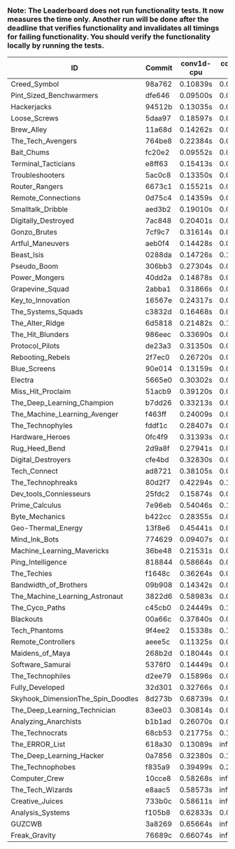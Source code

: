### Note: The Leaderboard does not run functionality tests. It now measures the time only. Another run will be done after the deadline that verifies functionality and invalidates all timings for failing functionality. You should verify the functionality locally by running the tests.

|ID|Commit|conv1d-cpu|conv1d-gpu|DWSPConv2D-gpu|gemm-gpu|avg|
|-|-|-|-|-|-|-|
|Creed_Symbol|98a762|0.10839s|0.05541s|3.75997s|2.42463s|1.58710s|
|Pint_Sized_Benchwarmers|dfe646|0.09500s|0.06259s|3.79532s|2.45510s|1.60200s|
|Hackerjacks|94512b|0.13035s|0.07400s|3.82400s|2.47288s|1.62531s|
|Loose_Screws|5daa97|0.18597s|0.07682s|3.81095s|2.43876s|1.62812s|
|Brew_Alley|11a68d|0.14262s|0.05666s|3.81472s|2.50826s|1.63056s|
|The_Tech_Avengers|764be8|0.22384s|0.07267s|3.79363s|2.44377s|1.63348s|
|Bait_Chums|fc20e2|0.09552s|0.07124s|3.77710s|2.61442s|1.63957s|
|Terminal_Tacticians|e8ff63|0.15413s|0.07912s|3.80970s|2.51988s|1.64071s|
|Troubleshooters|5ac0c8|0.13350s|0.07787s|3.88907s|2.47346s|1.64347s|
|Router_Rangers|6673c1|0.15521s|0.08268s|3.82511s|2.51999s|1.64575s|
|Remote_Connections|0d75c4|0.14359s|0.05751s|3.87431s|2.51046s|1.64647s|
|Smalltalk_Dribble|aed3b2|0.19010s|0.07819s|3.78059s|2.53865s|1.64688s|
|Digitally_Destroyed|7ac848|0.20401s|0.07688s|3.81309s|2.51137s|1.65134s|
|Gonzo_Brutes|7cf9c7|0.31614s|0.05672s|3.76658s|2.46687s|1.65158s|
|Artful_Maneuvers|aeb0f4|0.14428s|0.08838s|3.83611s|2.55031s|1.65477s|
|Beast_Isis|0288da|0.14726s|0.11158s|3.89296s|2.48035s|1.65804s|
|Pseudo_Boom|306bb3|0.27304s|0.06852s|3.79076s|2.50220s|1.65863s|
|Power_Mongers|40dd2a|0.14878s|0.06147s|3.89886s|2.52898s|1.65952s|
|Grapevine_Squad|2abba1|0.31866s|0.07826s|3.83187s|2.41062s|1.65985s|
|Key_to_Innovation|16567e|0.24317s|0.05666s|3.85137s|2.48890s|1.66002s|
|The_Systems_Squads|c3832d|0.16468s|0.05961s|3.90837s|2.54138s|1.66851s|
|The_Alter_Ridge|6d5818|0.21482s|0.11620s|3.83343s|2.51853s|1.67074s|
|The_Hit_Blunders|986eec|0.33690s|0.07320s|3.79398s|2.49786s|1.67549s|
|Protocol_Pilots|de23a3|0.31350s|0.08250s|3.81697s|2.49062s|1.67590s|
|Rebooting_Rebels|2f7ec0|0.26720s|0.07731s|3.78131s|2.58014s|1.67649s|
|Blue_Screens|90e014|0.13159s|0.08357s|3.84030s|2.65287s|1.67708s|
|Electra|5665e0|0.30302s|0.07795s|3.83422s|2.50991s|1.68127s|
|Miss_Hit_Proclaim|51acb9|0.39120s|0.08213s|3.82421s|2.43950s|1.68426s|
|The_Deep_Learning_Champion|b7dd26|0.33213s|0.08742s|3.81619s|2.51513s|1.68772s|
|The_Machine_Learning_Avenger|f463ff|0.24009s|0.08009s|3.85444s|2.57631s|1.68773s|
|The_Technophyles|fddf1c|0.28407s|0.05402s|3.91990s|2.50210s|1.69002s|
|Hardware_Heroes|0fc4f9|0.31393s|0.08987s|3.88238s|2.51707s|1.70081s|
|Rug_Heed_Bend|2d9a8f|0.27941s|0.06568s|3.75614s|2.70281s|1.70101s|
|Digital_Destroyers|cfe4bd|0.32830s|0.07657s|3.80019s|2.61055s|1.70390s|
|Tech_Connect|ad8721|0.38105s|0.08498s|3.78974s|2.62815s|1.72098s|
|The_Technophreaks|80d2f7|0.42294s|0.16592s|3.81854s|2.48473s|1.72303s|
|Dev_tools_Conniesseurs|25fdc2|0.15874s|0.06145s|4.08121s|2.62828s|1.73242s|
|Prime_Calculus|7e96eb|0.54046s|0.10024s|3.80546s|2.49577s|1.73548s|
|Byte_Mechanics|b422cc|0.28355s|0.07068s|3.79338s|2.79886s|1.73662s|
|Geo-Thermal_Energy|13f8e6|0.45441s|0.09157s|3.86461s|2.54014s|1.73768s|
|Mind_Ink_Bots|774629|0.09407s|0.08426s|4.12710s|2.67237s|1.74445s|
|Machine_Learning_Mavericks|36be48|0.21531s|0.09138s|3.84199s|2.83296s|1.74541s|
|Ping_Intelligence|818844|0.58664s|0.07024s|3.80761s|2.53570s|1.75005s|
|The_Techies|f1648c|0.36264s|0.09944s|3.82188s|2.76297s|1.76173s|
|Bandwidth_of_Brothers|09b908|0.14342s|0.09355s|4.13842s|2.72701s|1.77560s|
|The_Machine_Learning_Astronaut|3822d6|0.58983s|0.09466s|3.85265s|2.59681s|1.78349s|
|The_Cyco_Paths|c45cb0|0.24449s|0.10307s|4.12782s|2.67592s|1.78783s|
|Blackouts|00a66c|0.37840s|0.07947s|3.88240s|2.81337s|1.78841s|
|Tech_Phantoms|9f4ee2|0.15338s|0.10905s|4.12994s|2.80463s|1.79925s|
|Remote_Controllers|aeee5c|0.11325s|0.06156s|4.36473s|2.73056s|1.81753s|
|Maidens_of_Maya|268b2d|0.18044s|0.09118s|4.13391s|2.92234s|1.83197s|
|Software_Samurai|5376f0|0.14449s|0.05796s|3.87783s|3.25408s|1.83359s|
|The_Technophiles|d2ee79|0.15896s|0.05594s|3.78811s|3.53641s|1.88486s|
|Fully_Developed|32d301|0.32766s|0.08959s|4.16035s|3.04093s|1.90463s|
|Skyhook_DimensionThe_Spin_Doodles|8d273b|0.68739s|0.08839s|4.04468s|3.09160s|1.97802s|
|The_Deep_Learning_Technician|83ee03|0.30814s|0.08018s|3.89972s|3.63357s|1.98040s|
|Analyzing_Anarchists|b1b1ad|0.26070s|0.08702s|4.11945s|5.27722s|2.43610s|
|The_Technocrats|68cb53|0.21775s|0.10025s|3.91288s|6.31445s|2.63633s|
|The_ERROR_List|618a30|0.13089s|infs|3.81040s|5.09017s|infs|
|The_Deep_Learning_Hacker|0a7856|0.32380s|0.15305s|infs|3.25390s|infs|
|The_Technophobes|f835a9|0.39499s|0.20895s|infs|2.51727s|infs|
|Computer_Crew|10cce8|0.58268s|infs|infs|5.05485s|infs|
|The_Tech_Wizards|e8aac5|0.58573s|infs|infs|5.04210s|infs|
|Creative_Juices|733b0c|0.58611s|infs|infs|5.09188s|infs|
|Analysis_Systems|f105b8|0.62833s|0.06149s|infs|infs|infs|
|GUZCWB|3a8269|0.65664s|infs|infs|5.26472s|infs|
|Freak_Gravity|76689c|0.66074s|infs|infs|5.25168s|infs|
